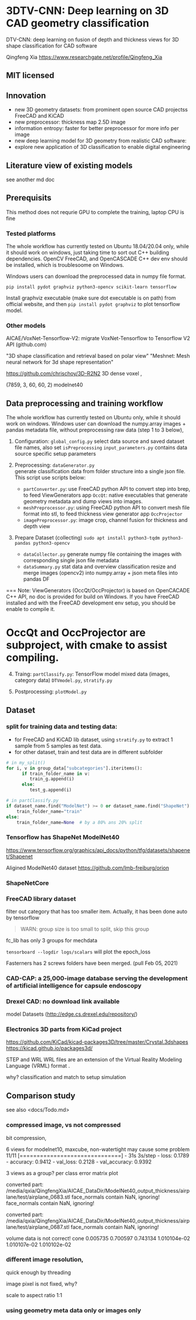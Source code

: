 # 3DTV-CNN: Deep learning on 3D CAD geometry classification

DTV-CNN: deep learning on fusion of depth and thickness views for 3D shape classification for CAD software

Qingfeng Xia
https://www.researchgate.net/profile/Qingfeng_Xia

MIT licensed
---

## Innovation
+ new 3D geometry datasets: from prominent open source CAD projectss FreeCAD and KiCAD
+ new preprocessor: thickness map 2.5D image
+ information entropy: faster for better preprocessor for more info per image
+ new deep learning model for 3D geometry from realistic CAD software:  
+ explore new application of 3D classification to enable digital engineering

## Literature view of existing models

see another md doc

## Prerequisits

This method does not requrie GPU to complete the training, laptop CPU is fine

### Tested platforms
The whole workflow has currently tested on Ubuntu 18.04/20.04 only, while it should work on windows, just taking time to sort out C++ building dependencies. OpenCV FreeCAD, and OpenCASCADE C++ dev env should be installed, which is troublesoome on Windows.  

Windows users can download the preprocessed data in numpy file format. 

`pip install pydot graphviz python3-opencv scikit-learn tensorflow`

Install graphviz executable (make sure dot executable is on path) from official website, and then `pip install pydot graphviz` to plot tensorflow model.



### Other models
AICAE/VoxNet-Tensorflow-V2: migrate VoxNet-Tensorflow to Tensorflow V2 API (github.com)

"3D shape classification and retrieval based on polar view"
"Meshnet: Mesh neural network for 3d shape representation"

https://github.com/chrischoy/3D-R2N2 3D dense voxel , 

(7859, 3, 60, 60, 2) modelnet40

## Data preprocessing and training workflow

The whole workflow has currently tested on Ubuntu only, while it should work on windows.  Windows user can download the numpy.array images + pandas metadata file, without preprocessing raw data (step 1 to 3 below), 

1. Configuration: `global_config.py` select data source and saved dataset file names,  also set `isPreprocessing`
   `input_parameters.py` contains data source specific setup parameters
    
2. Preprocessing: `dataGenerator.py`  
   generate classification data from folder structure into a single json file. 
   This script use scripts below:
   + `partConverter.py`: use FreeCAD python API to convert step into brep, to feed ViewGenerators app `OccQt`: native executables that generate geometry metadata and dump views into images. 
   + `meshPreprocessor.py`:  using FreeCAD python API to convert mesh file format into stl, to feed thickness view generator app `OccProjector`
   + `imagePreprocessor.py`: image crop, channel fusion for thickness and depth view

3. Prepare Dataset (collecting)
   `sudo apt install python3-tqdm python3-pandas python3-opencv`
   + `dataCollector.py`  generate numpy file containing the images with corresponding single json file metadata
   + `dataSummary.py`  stat data and overview classification
   resize and merge images (opencv2) into numpy.array + json meta files into pandas DF

===
   Note: ViewGenerators (OccQt/OccProjector) is based on OpenCACADE C++ API, no doc is provided for build on Windows. If you have FreeCAD installed and with the FreeCAD development env setup, you should be enable to compile it.

   OccQt and OccProjector are subproject, with cmake to assist compiling. 
===   

4. Traing: `partClassify.py`: TensorFlow model mixed data (images, category data)
  `DTVmodel.py`, `stratify.py`

5. Postprocessing: `plotModel.py`



## Dataset

### split for training data and testing data: 
+ for FreeCAD and KiCAD lib dataset, using `stratify.py` to extract 1 sample from 5 samples as test data. 
+ for other dataset, train and test data are in different subfolder
```py
# in my_split()
for i, v in group_data["subcategories"].iteritems():
      if train_folder_name in v:
         train_g.append(i)
      else:
         test_g.append(i)

# in partClassify.py
if dataset_name.find("ModelNet") >= 0 or dataset_name.find("ShapeNet") >= 0:
    train_folder_name="train"
else:
    train_folder_name=None  # by a 80% ans 20% split
```

### Tensorflow has ShapeNet ModelNet40

https://www.tensorflow.org/graphics/api_docs/python/tfg/datasets/shapenet/Shapenet

Aligined ModelNet40 dataset
https://github.com/lmb-freiburg/orion

### ShapeNetCore

### FreeCAD library dataset
filter out category that has too smaller item. Actually, it has been done auto by tensorflow
> WARN: group size is too small to split, skip this group

fc_lib has only 3 groups for mechdata

`tensorboard --logdir logs/scalars`  will plot the epoch_loss 

Fasterners has 2 screws folders have been merged. (pull Feb 05, 2021)


### CAD-CAP: a 25,000-image database serving the development of artificial intelligence for capsule endoscopy

### Drexel CAD: no download link available
model Datasets (http://edge.cs.drexel.edu/repository/)

### Electronics 3D parts from KiCad project

https://github.com/KiCad/kicad-packages3D/tree/master/Crystal.3dshapes
https://kicad.github.io/packages3d/

STEP and WRL
WRL files are an extension of the Virtual Reality Modeling Language (VRML) format .

why? classification and match to setup simulation


## Comparison study

see also <docs/Todo.md>
### compressed image, vs not compressed

bit compression, 

6 views for modelnet10,  maxcube, 
non-watertight may cause some problem
11/11 [==============================] - 31s 3s/step - loss: 0.1789 - accuracy: 0.9412 - val_loss: 0.2128 - val_accuracy: 0.9392


3 views as a group?
per class error matrix plot

converted part: /media/qxia/QingfengXia/AICAE_DataDir/ModelNet40_output_thickness/airplane/test/airplane_0683.stl
face_normals contain NaN, ignoring!
face_normals contain NaN, ignoring!

converted part: /media/qxia/QingfengXia/AICAE_DataDir/ModelNet40_output_thickness/airplane/test/airplane_0687.stl
face_normals contain NaN, ignoring!

volume data is not correct!
cone                         0.005735            0.700597            0.743134          1.010104e-02        1.010107e-02          1.010102e-02

### different image resolution, 

quick enough by threading

image pixel is not fixed, why?

scale to aspect ratio 1:1

### using geometry meta data only or images only


